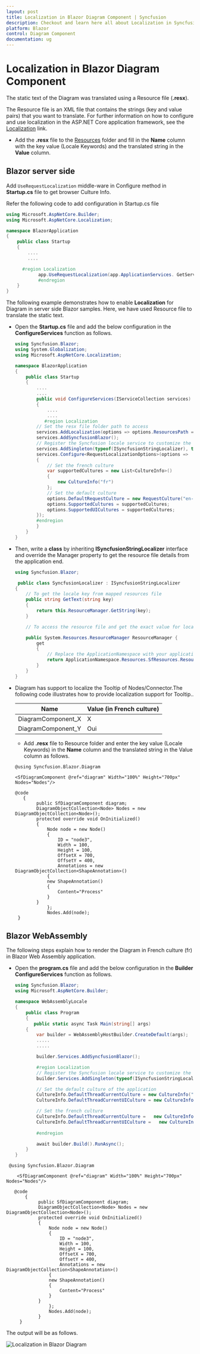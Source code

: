 ```yaml
---
layout: post
title: Localization in Blazor Diagram Component | Syncfusion
description: Checkout and learn here all about Localization in Syncfusion Blazor Diagram component and much more.
platform: Blazor
control: Diagram Component
documentation: ug
---
```


# Localization in Blazor Diagram Component

The static text of the Diagram was translated using a Resource file (**.resx**).

The Resource file is an XML file that contains the strings (key and value pairs) that you want to translate. For further information on how to configure and use localization in the ASP.NET Core application framework, see the [Localization](https://docs.microsoft.com/en-us/aspnet/core/fundamentals/localization?view=aspnetcore-3.0) link.

* Add the **.resx** file to the [Resources](https://docs.microsoft.com/en-us/aspnet/core/fundamentals/localization?view=aspnetcore-3.0#resource-files) folder and fill in the **Name** column with the key value (Locale Keywords) and the translated string in the **Value** column.

## Blazor server side

Add `UseRequestLocalization` middle-ware in Configure method in **Startup.cs** file to get browser Culture Info.

Refer the following code to add configuration in Startup.cs file

```csharp
using Microsoft.AspNetCore.Builder;
using Microsoft.AspNetCore.Localization;

namespace BlazorApplication
{
    public class Startup
    {
        ....
        ....

      #region Localization
            app.UseRequestLocalization(app.ApplicationServices. GetService<IOptions<RequestLocalizationOptions>>().Value);
            #endregion
    }
}
```

The following example demonstrates how to enable **Localization** for Diagram in server side Blazor samples. Here, we have used Resource file to translate the static text.

* Open the **Startup.cs** file and add the below configuration in the **ConfigureServices** function as follows.

    ```csharp
    using Syncfusion.Blazor;
    using System.Globalization;
    using Microsoft.AspNetCore.Localization;

    namespace BlazorApplication
    {
        public class Startup
        {
            ....
            ....
            public void ConfigureServices(IServiceCollection services)
            {
                ....
                ....
               #region Localization
            // Set the resx file folder path to access
            services.AddLocalization(options => options.ResourcesPath = "Resources")    ;
            services.AddSyncfusionBlazor();
            // Register the Syncfusion locale service to customize the  SyncfusionBlazor component locale culture
            services.AddSingleton(typeof(ISyncfusionStringLocalizer), typeof    (SyncfusionLocalizer));
            services.Configure<RequestLocalizationOptions>(options =>
            {
                // Set the french culture
                var supportedCultures = new List<CultureInfo>()
                {
                    new CultureInfo("fr")
                };
                // Set the default culture
                options.DefaultRequestCulture = new RequestCulture("en-US");
                options.SupportedCultures = supportedCultures;
                options.SupportedUICultures = supportedCultures;
            });
            #endregion
            }
        }
    }
    ```

* Then, write a **class** by inheriting **ISyncfusionStringLocalizer** interface and override the Manager property to get the resource file details from the application end.

    ```csharp
    using Syncfusion.Blazor;

     public class SyncfusionLocalizer : ISyncfusionStringLocalizer
    {
        // To get the locale key from mapped resources file
        public string GetText(string key)
        {
            return this.ResourceManager.GetString(key);
        }

        // To access the resource file and get the exact value for locale key

        public System.Resources.ResourceManager ResourceManager {
            get
            {
                // Replace the ApplicationNamespace with your application name.
                return ApplicationNamespace.Resources.SfResources.ResourceManager;
            }
        }
    }
    ```

* Diagram has support to localize the Tooltip of Nodes/Connector.The following code illustrates how to provide localization support for Tooltip..

    | **Name** | **Value (in French culture)** |
    | --- | --- |
    | DiagramComponent_X | X |
    | DiagramComponent_Y | Oui |

    * Add **.resx** file to Resource folder and enter the key value (Locale Keywords) in the **Name** column and the translated string in the Value column as follows.


    ```cshtml
   @using Syncfusion.Blazor.Diagram

    <SfDiagramComponent @ref="diagram" Width="100%" Height="700px" Nodes="Nodes"/>

   @code
       { 
            public SfDiagramComponent diagram;
            DiagramObjectCollection<Node> Nodes = new DiagramObjectCollection<Node>();
            protected override void OnInitialized()
            {
                Node node = new Node()
                {
                    ID = "node3",
                    Width = 100,
                    Height = 100,
                    OffsetX = 700,
                    OffsetY = 400,
                    Annotations = new DiagramObjectCollection<ShapeAnnotation>()
                {
                new ShapeAnnotation()
                {
                    Content="Process"
                }
            }
                };
                Nodes.Add(node);
     }

    ```

## Blazor WebAssembly

The following steps explain how to render the Diagram in French culture (fr) in Blazor Web Assembly application.

* Open the **program.cs** file and add the below configuration in the **Builder ConfigureServices** function as follows.

    ```csharp
    using Syncfusion.Blazor;
    using Microsoft.AspNetCore.Builder;

    namespace WebAssemblyLocale
    {
        public class Program
        {
           public static async Task Main(string[] args)
        {
            var builder = WebAssemblyHostBuilder.CreateDefault(args);
            .....
            .....

            builder.Services.AddSyncfusionBlazor();

            #region Localization
            // Register the Syncfusion locale service to customize the  SyncfusionBlazor component locale culture
            builder.Services.AddSingleton(typeof(ISyncfusionStringLocalizer), typeof(SyncfusionLocalizer));

            // Set the default culture of the application
            CultureInfo.DefaultThreadCurrentCulture = new CultureInfo("en-US");
            CultureInfo.DefaultThreadCurrentUICulture = new CultureInfo("en-US");

            // Set the french culture
            CultureInfo.DefaultThreadCurrentCulture =   new CultureInfo("fr");
            CultureInfo.DefaultThreadCurrentUICulture =   new CultureInfo("fr");
            
            #endregion

            await builder.Build().RunAsync();
        }
    }
    ```



```cshtml
 @using Syncfusion.Blazor.Diagram

    <SfDiagramComponent @ref="diagram" Width="100%" Height="700px" Nodes="Nodes"/>

   @code
       { 
            public SfDiagramComponent diagram;
            DiagramObjectCollection<Node> Nodes = new DiagramObjectCollection<Node>();
            protected override void OnInitialized()
            {
                Node node = new Node()
                {
                    ID = "node3",
                    Width = 100,
                    Height = 100,
                    OffsetX = 700,
                    OffsetY = 400,
                    Annotations = new DiagramObjectCollection<ShapeAnnotation>()
                {
                new ShapeAnnotation()
                {
                    Content="Process"
                }
            }
                };
                Nodes.Add(node);
            }
     }
```

The output will be as follows.

![Localization in Blazor Diagram](images/Localization.png)